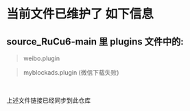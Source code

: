
# 当前文件已维护了 如下信息

## source_RuCu6-main 里 plugins 文件中的:

> weibo.plugin

> myblockads.plugin (微信下载失败)

<br/>

上述文件链接已经同步到此仓库
